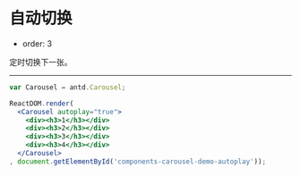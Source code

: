 # 自动切换

- order: 3

定时切换下一张。

---

````jsx
var Carousel = antd.Carousel;

ReactDOM.render(
  <Carousel autoplay="true">
    <div><h3>1</h3></div>
    <div><h3>2</h3></div>
    <div><h3>3</h3></div>
    <div><h3>4</h3></div>
  </Carousel>
, document.getElementById('components-carousel-demo-autoplay'));
````

